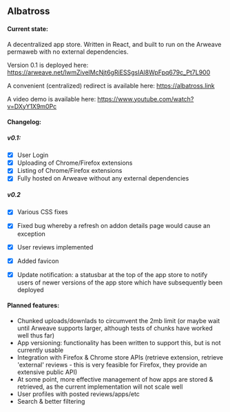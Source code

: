 ## Albatross

#### Current state:
A decentralized app store. Written in React, and built to run on the Arweave permaweb with no external dependencies. 


Version 0.1 is deployed here: https://arweave.net/lwmZivelMcNjt6gRiESSgsIAl8WpFpq679c_Pt7L900


A convenient (centralized) redirect is available here: https://albatross.link

A video demo is available here: https://www.youtube.com/watch?v=DXyY1X9m0Pc

#### Changelog:
##### v0.1:
- [x] User Login
- [x] Uploading of Chrome/Firefox extensions
- [x] Listing of Chrome/Firefox extensions
- [x] Fully hosted on Arweave without any external dependencies

##### v0.2
- [x] Various CSS fixes
- [x] Fixed bug whereby a refresh on addon details page would cause an exception
- [x] User reviews implemented
- [x] Added favicon
- [x] Update notification: a statusbar at the top of the app store to notify users of newer versions of the app store which have subsequently been deployed


#### Planned features:
- Chunked uploads/downlads to circumvent the 2mb limit (or maybe wait until Arweave supports larger, although tests of chunks have worked well thus far)
- App versioning: functionality has been written to support this, but is not currently usable
- Integration with Firefox & Chrome store APIs (retrieve extension, retrieve 'external' reviews - this is very feasible for Firefox, they provide an extensive public API)
- At some point, more effective management of how apps are stored & retrieved, as the current implementation will not scale well
- User profiles with posted reviews/apps/etc
- Search & better filtering
